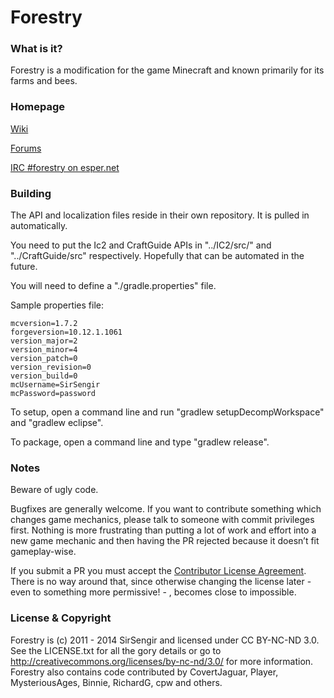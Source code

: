 Forestry
====================================

### What is it?

Forestry is a modification for the game Minecraft and known primarily for its farms and bees. 

### Homepage

[Wiki](http://forestry.sengir.net/)

[Forums](http://forestry.sengir.net/forum/)

[IRC #forestry on esper.net](http://webchat.esper.net/?nick=ForestryWiki...&channels=forestry&prompt=1)

### Building

The API and localization files reside in their own repository. It is pulled in automatically.

You need to put the Ic2 and CraftGuide APIs in "../IC2/src/" and "../CraftGuide/src" respectively. Hopefully that can be automated in the future.

You will need to define a "./gradle.properties" file.

Sample properties file:
```
mcversion=1.7.2
forgeversion=10.12.1.1061
version_major=2
version_minor=4
version_patch=0
version_revision=0
version_build=0
mcUsername=SirSengir
mcPassword=password
```

To setup, open a command line and run "gradlew setupDecompWorkspace" and "gradlew eclipse".

To package, open a command line and type "gradlew release".

### Notes

Beware of ugly code.

Bugfixes are generally welcome. If you want to contribute something which changes game mechanics, please talk to someone with commit privileges first. Nothing is more frustrating than putting a lot of work and effort into a new game mechanic and then having the PR rejected because it doesn’t fit gameplay-wise.

If you submit a PR you must accept the [Contributor License Agreement](https://www.clahub.com/agreements/ForestryMC/ForestryMC). There is no way around that, since otherwise changing the license later - even to something more permissive! - , becomes close to impossible.

### License & Copyright

Forestry is (c) 2011 - 2014 SirSengir and licensed under CC BY-NC-ND 3.0. See the LICENSE.txt for all the gory details or go to http://creativecommons.org/licenses/by-nc-nd/3.0/ for more information. Forestry also contains code contributed by CovertJaguar, Player, MysteriousAges, Binnie, RichardG, cpw and others.
